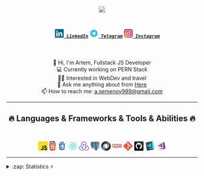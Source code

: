 <h1 align="center">
  <a href="https://git.io/typing-svg">
    <img src="https://readme-typing-svg.herokuapp.com/?lines=Hello,+There!+👋;This+is+Semenov+Artem....;Nice+to+meet+you!&center=true&size=30">
  </a>
</h1>

<h5 align="center">
  <code>
    <a href="https://www.linkedin.com/in/semartem/" title="LinkedIn Profile"><img width="23" src="images/linkedin.svg"> LinkedIn</a></code>
    <code><a href="https://t.me/SemArtSem" title="Telegram"><img width="23" src="images/telegram.png"> Telegram</a></code> 
  <code><a href="https://www.instagram.com/sem.art.sem/" title="Instagram Profile"><img width="23" src="images/instagram.svg"> Instagram</a></code>
</h5>
<br>
<p align="center">
   💪 Hi, I'm Artem, Fullstack JS Developer 
  <br>
  💻  Currently working on PERN Stack
  <br>
  🤹🏽 Interested in WebDev and travel
  <br>
  💬 Ask me anything about from <a href="https://t.me/SemArtSem" title="Telegram">Here</a>
  <br>
  📫 How to reach me: <a href="mailto: a.semenov989@gmail.com">a.semenov989@gmail.com</a>
</p>

<hr>
<h2 align="center">🔥 Languages & Frameworks & Tools & Abilities 🔥</h2>
<br>
<p align="center">
  <code><img title="Javascript" height="25" src="images/javascript.svg"></code>
  <code><img title="HTML5" height="25" src="images/html5.svg"></code>
  <code><img title="CSS" height="25" src="images/css.svg"></code>
  <code><img title="React" height="25" src="images/react-original.svg"></code>
  <code><img title="Redux" height="25" src="images/redux.svg"></code>
  <code><img title="PostgreSQL" height="25" src="images/postgresql.svg"></code>
  <code><img title="JSON" height="25" src="images/json.svg"></code>
  <code><img title="npm" height="25" src="images/npm.svg"></code>
  <code><img title="Git" height="25" src="images/git-original.svg"></code>
  <code><img title="GitHub" height="25" src="images/github.svg"></code>
  <code><img title="Visual Studio Code" height="25" src="images/vscode.png"></code>
  <code><img title="Microsoft Visual Studio" height="25" src="images/visualstudio.png"></code>
</p>
<hr>

<details>
  <summary>:zap: Statistics ⚡</summary>
   <img align="left" alt="codeSTACKr's GitHub Stats" src="https://github-readme-stats.vercel.app/api/top-langs/?username=Semart989&langs_count=8&layout=compact" />
    <br />
    <img align="left" alt="codeSTACKr's GitHub Stats" src="https://github-readme-stats.vercel.app/api?username=Semart989&show_icons=true" />
</details>
